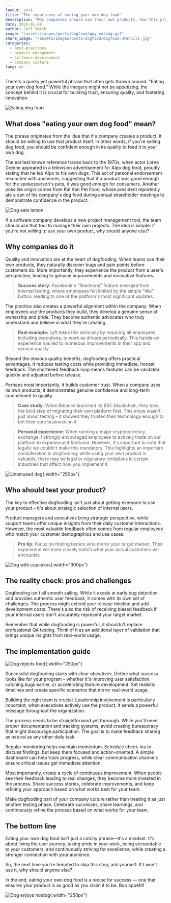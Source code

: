 ```yaml
---
layout: post
title: "The importance of eating your own dog food"
description: "Why companies should use their own products, how this practice ensures product quality, and fosters innovation."
date: 2025-01-08
author: Jeff Smith
image: "/assets/images/posts/dogfood/guy-eating.gif"
share_image: "/assets/images/posts/dogfood/dogfood-utencils.jpg"
categories: 
  - best-practices
  - product management
  - software development
  - company culture
lang: en
---
```


There's a quirky yet powerful phrase that often gets thrown around: "Eating your own dog food." While the imagery might not be appetizing, the concept behind it is crucial for building trust, ensuring quality, and fostering innovation. 

![Eating dog food](/assets/images/posts/dogfood/guy-eating.gif)

## What does "eating your own dog food" mean?

The phrase originates from the idea that if a company creates a product, it should be willing to use that product itself. In other words, if you're selling dog food, you should be confident enough in its quality to feed it to your own dog. 

The earliest known reference traces back to the 1970s, when actor Lorne Greene appeared in a television advertisement for Alpo dog food, proudly stating that he fed Alpo to his own dogs. This act of personal endorsement resonated with audiences, suggesting that if a product was good enough for the spokesperson's pets, it was good enough for consumers. Another possible origin comes from Kal Kan Pet Food, whose president reportedly ate a can of his company's dog food during annual shareholder meetings to demonstrate confidence in the product.

![Dog eats lemon](/assets/images/posts/dogfood/wiener-dog-eating-lemon.gif)

If a software company develops a new project management tool, the team should use that tool to manage their own projects. The idea is simple: if you're not willing to use your own product, why should anyone else?


## Why companies do it

Quality and innovation are at the heart of dogfooding. When teams use their own products, they naturally discover bugs and pain points before customers do. More importantly, they experience the product from a user's perspective, leading to genuine improvements and innovative features.

> **Success story:** Facebook's "Reactions" feature emerged from internal testing, where employees felt limited by the simple "like" button, leading to one of the platform's most significant updates.

The practice also creates a powerful alignment within the company. When employees use the products they build, they develop a genuine sense of ownership and pride. They become authentic advocates who truly understand and believe in what they're creating.

> **Real example:** Lyft takes this seriously by requiring all employees, including executives, to work as drivers periodically. This hands-on experience has led to numerous improvements in their app and service quality.

Beyond the obvious quality benefits, dogfooding offers practical advantages. It reduces testing costs while providing immediate, honest feedback. The shortened feedback loop means features can be validated quickly and adjusted before release.

Perhaps most importantly, it builds customer trust. When a company uses its own products, it demonstrates genuine confidence and long-term commitment to quality.

> **Case study:** When Binance launched its BSC blockchain, they took the bold step of migrating their own platform first. This move wasn't just about testing – it showed they trusted their technology enough to bet their core business on it.

> **Personal experience:** When running a major cryptocurrency exchange, I strongly encouraged employees to actively trade on our platform to experience it firsthand. However, it's important to note that legally we couldn't make this mandatory. This highlights an important consideration in dogfooding: while using your own product is valuable, there may be legal or regulatory limitations in certain industries that affect how you implement it.

![Unamused dog](/assets/images/posts/dogfood/unamused-viralhog.gif){:width="250px"}

## Who should test your product?

The key to effective dogfooding isn't just about getting everyone to use your product – it's about strategic selection of internal users. 

Product managers and executives bring strategic perspective, while support teams offer unique insights from their daily customer interactions. However, the most valuable feedback often comes from regular employees who match your customer demographics and use cases.

> **Pro tip:** Focus on finding testers who mirror your target market. Their experience will more closely match what your actual customers will encounter.

![Dog with cupcakes](/assets/images/posts/dogfood/cupcake-cute.gif){:width="300px"}

## The reality check: pros and challenges

Dogfooding isn't all smooth sailing. While it excels at early bug detection and provides authentic user feedback, it comes with its own set of challenges. The process might extend your release timeline and add development costs. There's also the risk of receiving biased feedback if your internal users don't accurately represent your target market.

Remember that while dogfooding is powerful, it shouldn't replace professional QA testing. Think of it as an additional layer of validation that brings unique insights from real-world usage.

## The implementation guide

![Dog rejects food](/assets/images/posts/dogfood/dog-reject.gif){:width="250px"}

Successful dogfooding starts with clear objectives. Define what success looks like for your program – whether it's improving user satisfaction, catching bugs earlier, or accelerating feature development. Set realistic timelines and create specific scenarios that mirror real-world usage.

Building the right team is crucial. Leadership involvement is particularly important; when executives actively use the product, it sends a powerful message throughout the organization.

The process needs to be straightforward yet thorough. While you'll need proper documentation and tracking systems, avoid creating bureaucracy that might discourage participation. The goal is to make feedback sharing as natural as any other daily task.

Regular monitoring helps maintain momentum. Schedule check-ins to discuss findings, but keep them focused and action-oriented. A simple dashboard can help track progress, while clear communication channels ensure critical issues get immediate attention.

Most importantly, create a cycle of continuous improvement. When people see their feedback leading to real changes, they become more invested in the process. Share success stories, celebrate improvements, and keep refining your approach based on what works best for your team.

Make dogfooding part of your company culture rather than treating it as just another testing phase. Celebrate successes, share learnings, and continuously refine the process based on what works for your team.

## The bottom line

Eating your own dog food isn't just a catchy phrase—it's a mindset. It's about living the user journey, taking pride in your work, being accountable to your customers, and continuously striving for excellence, while creating a stronger connection with your audience. 

So, the next time you're tempted to skip this step, ask yourself: If I won't use it, why should anyone else?

In the end, eating your own dog food is a recipe for success — one that ensures your product is as good as you claim it to be. Bon appétit!

![Dog enjoys hotdog](/assets/images/posts/dogfood/cheeky-hotdog-theif.gif){:width="250px"}



